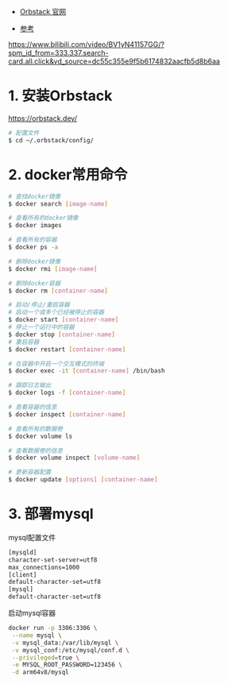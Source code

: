 * [Orbstack 官网](https://orbstack.dev/)

* [参考](https://www.yuque.com/u39265547/mmhy5y/iq0nrfdqqpmi57qg?singleDoc#%20%E3%80%8Amac%E7%94%A8docker%E9%83%A8%E7%BD%B2mysql%E5%92%8Credis%E3%80%8B)



https://www.bilibili.com/video/BV1yN41157GG/?spm_id_from=333.337.search-card.all.click&vd_source=dc55c355e9f5b6174832aacfb5d8b6aa



# 1. 安装Orbstack

https://orbstack.dev/

```sh
# 配置文件
$ cd ~/.orbstack/config/
```



# 2. docker常用命令



```sh
# 查找docker镜像
$ docker search [image-name]

# 查看所有的docker镜像
$ docker images

# 查看所有的容器
$ docker ps -a

# 删除docker镜像
$ docker rmi [image-name]

# 删除docker容器
$ docker rm [container-name]

# 启动/停止/重启容器
# 启动一个或多个已经被停止的容器
$ docker start [container-name]
# 停止一个运行中的容器
$ docker stop [container-name]
# 重启容器
$ docker restart [container-name]

# 在容器中开启一个交互模式的终端
$ docker exec -it [container-name] /bin/bash

# 跟踪日志输出
$ docker logs -f [container-name]

# 查看容器的信息
$ docker inspect [container-name]

# 查看所有的数据卷
$ docker volume ls

# 查看数据卷的信息
$ docker volume inspect [volume-name]

# 更新容器配置
$ docker update [options] [container-name]
```



# 3. 部署mysql

mysql配置文件

```tex
[mysqld]
character-set-server=utf8
max_connections=1000
[client]
default-character-set=utf8
[mysql]
default-character-set=utf8
```

启动mysql容器

```sh
docker run -p 3306:3306 \
 --name mysql \
 -v mysql_data:/var/lib/mysql \
 -v mysql_conf:/etc/mysql/conf.d \
 --privileged=true \
 -e MYSQL_ROOT_PASSWORD=123456 \
 -d arm64v8/mysql
```

















